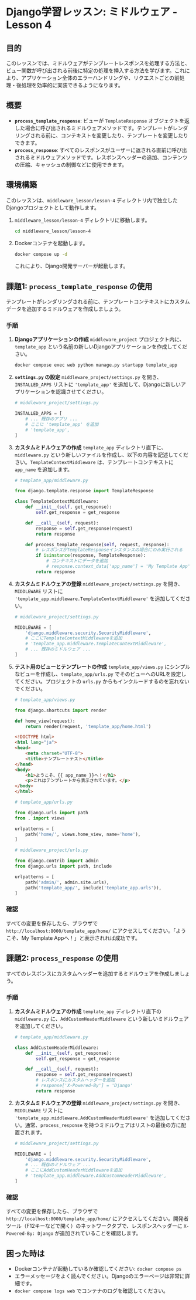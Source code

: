 # Django学習レッスン: ミドルウェア - Lesson 4

## 目的

このレッスンでは、ミドルウェアがテンプレートレスポンスを処理する方法と、ビュー関数が呼び出される前後に特定の処理を挿入する方法を学びます。これにより、アプリケーション全体のエラーハンドリングや、リクエストごとの前処理・後処理を効率的に実装できるようになります。

## 概要

*   **`process_template_response`**: ビューが `TemplateResponse` オブジェクトを返した場合に呼び出されるミドルウェアメソッドです。テンプレートがレンダリングされる前に、コンテキストを変更したり、テンプレートを変更したりできます。
*   **`process_response`**: すべてのレスポンスがユーザーに返される直前に呼び出されるミドルウェアメソッドです。レスポンスヘッダーの追加、コンテンツの圧縮、キャッシュの制御などに使用できます。

## 環境構築

このレッスンは、`middleware_lesson/lesson-4` ディレクトリ内で独立したDjangoプロジェクトとして動作します。

1.  `middleware_lesson/lesson-4` ディレクトリに移動します。
    ```bash
    cd middleware_lesson/lesson-4
    ```
2.  Dockerコンテナを起動します。
    ```bash
    docker compose up -d
    ```
    これにより、Django開発サーバーが起動します。

## 課題1: `process_template_response` の使用

テンプレートがレンダリングされる前に、テンプレートコンテキストにカスタムデータを追加するミドルウェアを作成しましょう。

### 手順

1.  **Djangoアプリケーションの作成**
    `middleware_project` プロジェクト内に、`template_app` という名前の新しいDjangoアプリケーションを作成してください。
    ```bash
    docker compose exec web python manage.py startapp template_app
    ```

2.  **`settings.py` の設定**
    `middleware_project/settings.py` を開き、`INSTALLED_APPS` リストに `'template_app'` を追加して、Djangoに新しいアプリケーションを認識させてください。

    ```python
    # middleware_project/settings.py

    INSTALLED_APPS = [
        # ... 既存のアプリ ...
        # ここに 'template_app' を追加
        # 'template_app',
    ]
    ```

3.  **カスタムミドルウェアの作成**
    `template_app` ディレクトリ直下に、`middleware.py` という新しいファイルを作成し、以下の内容を記述してください。`TemplateContextMiddleware` は、テンプレートコンテキストに `app_name` を追加します。

    ```python
    # template_app/middleware.py

    from django.template.response import TemplateResponse

    class TemplateContextMiddleware:
        def __init__(self, get_response):
            self.get_response = get_response

        def __call__(self, request):
            response = self.get_response(request)
            return response

        def process_template_response(self, request, response):
            # レスポンスがTemplateResponseインスタンスの場合にのみ実行される
            if isinstance(response, TemplateResponse):
                # コンテキストにデータを追加
                # response.context_data['app_name'] = 'My Template App'
            return response
    ```

4.  **カスタムミドルウェアの登録**
    `middleware_project/settings.py` を開き、`MIDDLEWARE` リストに `'template_app.middleware.TemplateContextMiddleware'` を追加してください。

    ```python
    # middleware_project/settings.py

    MIDDLEWARE = [
        'django.middleware.security.SecurityMiddleware',
        # ここにTemplateContextMiddlewareを追加
        # 'template_app.middleware.TemplateContextMiddleware',
        # ... 既存のミドルウェア ...
    ]
    ```

5.  **テスト用のビューとテンプレートの作成**
    `template_app/views.py` にシンプルなビューを作成し、`template_app/urls.py` でそのビューへのURLを設定してください。プロジェクトの `urls.py` からもインクルードするのを忘れないでください。

    ```python
    # template_app/views.py

    from django.shortcuts import render

    def home_view(request):
        return render(request, 'template_app/home.html')
    ```

    ```html
    <!DOCTYPE html>
    <html lang="ja">
    <head>
        <meta charset="UTF-8">
        <title>テンプレートテスト</title>
    </head>
    <body>
        <h1>ようこそ、{{ app_name }}へ！</h1>
        <p>これはテンプレートから表示されています。</p>
    </body>
    </html>
    ```

    ```python
    # template_app/urls.py

    from django.urls import path
    from . import views

    urlpatterns = [
        path('home/', views.home_view, name='home'),
    ]
    ```

    ```python
    # middleware_project/urls.py

    from django.contrib import admin
    from django.urls import path, include

    urlpatterns = [
        path('admin/', admin.site.urls),
        path('template_app/', include('template_app.urls')),
    ]
    ```

### 確認

すべての変更を保存したら、ブラウザで `http://localhost:8000/template_app/home/` にアクセスしてください。「ようこそ、My Template Appへ！」と表示されれば成功です。

## 課題2: `process_response` の使用

すべてのレスポンスにカスタムヘッダーを追加するミドルウェアを作成しましょう。

### 手順

1.  **カスタムミドルウェアの作成**
    `template_app` ディレクトリ直下の `middleware.py` に、`AddCustomHeaderMiddleware` という新しいミドルウェアを追加してください。

    ```python
    # template_app/middleware.py

    class AddCustomHeaderMiddleware:
        def __init__(self, get_response):
            self.get_response = get_response

        def __call__(self, request):
            response = self.get_response(request)
            # レスポンスにカスタムヘッダーを追加
            # response['X-Powered-By'] = 'Django'
            return response
    ```

2.  **カスタムミドルウェアの登録**
    `middleware_project/settings.py` を開き、`MIDDLEWARE` リストに `'template_app.middleware.AddCustomHeaderMiddleware'` を追加してください。通常、`process_response` を持つミドルウェアはリストの最後の方に配置されます。

    ```python
    # middleware_project/settings.py

    MIDDLEWARE = [
        'django.middleware.security.SecurityMiddleware',
        # ... 既存のミドルウェア ...
        # ここにAddCustomHeaderMiddlewareを追加
        # 'template_app.middleware.AddCustomHeaderMiddleware',
    ]
    ```

### 確認

すべての変更を保存したら、ブラウザで `http://localhost:8000/template_app/home/` にアクセスしてください。開発者ツール（F12キーなどで開く）のネットワークタブで、レスポンスヘッダーに `X-Powered-By: Django` が追加されていることを確認します。

## 困った時は

*   Dockerコンテナが起動しているか確認してください: `docker compose ps`
*   エラーメッセージをよく読んでください。Djangoのエラーページは非常に詳細です。
*   `docker compose logs web` でコンテナのログを確認してください。
